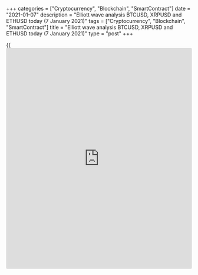 +++
categories = ["Cryptocurrency", "Blockchain", "SmartContract"]
date = "2021-01-07"
description = "Elliott wave analysis BTCUSD, XRPUSD and ETHUSD today (7 January 2021)"
tags = ["Cryptocurrency", "Blockchain", "SmartContract"]
title = "Elliott wave analysis BTCUSD, XRPUSD and ETHUSD today (7 January 2021)"
type = "post"
+++

{{<iframe id="large-banner" src="https://www.bounty.group/#slide=24.0" width="100%" height="600" scrolling="no" style="border: 0px solid rgb(216, 221, 230); border-radius: 3px;">}}

2021-01-07

2021-01-07

Short-term forecast for BTCUSD, XRPUSD and ETHUSD 07.01.2021Roman Onegin

I welcome my readers!

I have prepared a short-term cryptocurrency forecast based on Elliott
wave analysis of Bitcoin, Ripple, and Ethereum. I suggest entry signals
to trade each cryptocurrency.

Bitcoin and Ethereum are rising in the impulse waves; Ripple is forming
a bearish ending diagonal.

The article covers the following subjects:

## Elliott wave Bitcoin analysis

 ****

The BTCUSD market is forming the bullish impulse wave (5), with four
legs out of five completed inside. There is now developing the final
motive wave 5 as an upward five-wave impulse. Wave [3] should soon end
at a level of around 38600.00. Next, following a short decline in the
corrective wave [4], the Bitcoin price will continue rising in wave [5],
as it is outlined in the chart.

### Trading plan for [BTCUSD][1] today:

Buy 37399.00 TP 38600.00

* * *

## Elliott wave Ripple analysis

 ****

The XRPUSD market is forming the bearish impulse wave C composed of five
sub-waves [1]-[2]-[3]-[4]-[5]. The first four legs of this impulse have
completed. There is now forming wave [5] as an ending diagonal. The
corrective wave (4) must have completed as a triple zigzag. The price
should be declining in the final wave (5) to a level of 0.100.

### Trading plan for **[XRPUSD][2]** today:

Sell 0.291, TP 0.100

* * *

## Elliott wave Ethereum analysis

 ****

The ETHUSD market is forming the fifth wave of a larger bullish impulse.
Wave 5 is also an impulse. There have completed four sub-waves
[1]-[2]-[3]-[4], and wave [5] is still forming. The corrective wave (iv)
must have finished, and the price is rising in wave (v). This wave
should complete at a level of around 1270.00. Next, a new downtrend
should start.

### Trading plan for  **[ETHUSD][3] **today:

Buy 1200.70, TP 1270.00

* * *

P.S. Did you like my article? Share it in social networks: it will be
the best “thank you" :)

Ask me questions and comment below. I’ll be glad to answer your
questions and give necessary explanations.

 **Useful links:**

  * I recommend trying to trade with a reliable broker [here][4]. The system allows you to trade by yourself or copy successful traders from all across the globe.
  * Use my promo-code BLOG for getting deposit bonus 50% on LiteForex platform. Just enter this code in the appropriate field while [depositing][5] your trading account.
  * Telegram chat for traders: <t.me/liteforexengchat>. We are sharing the signals and trading experience
  * Telegram channel with high-quality analytics, Forex reviews, training articles, and other useful things for traders <t.me/liteforex>



The content of this article reflects the author’s opinion and does not
necessarily reflect the official position of LiteForex. The material
published on this page is provided for informational purposes only and
should not be considered as the provision of investment advice for the
purposes of Directive 2004/39/EC.

Rate this article:

{{value}}

( {{count}} {{title}} )

   1. my.liteforex.com/trading/chart?symbol=BTCUSD
   2. my.liteforex.com/trading/chart?symbol=XRPUSD
   3. my.liteforex.com/trading/chart?symbol=ETHUSD
   4. my.liteforex.com/?category=analysts-opinions&slug=short-term-forecast-for-[BTC](https://www.playgroundfx.com/blog/who-is-the-creator-of-bitcoin/)usd-xrpusd-and-ethusd-07012021&openPopup=%2Fregistration%2Fpopup&utm_source=blog&utm_medium=article&utm_campaign=bonus
   5. my.liteforex.com/deposit/?category=analysts-opinions&slug=short-term-forecast-for-[BTC](https://www.playgroundfx.com/blog/who-is-the-creator-of-bitcoin/)usd-xrpusd-and-ethusd-07012021&promo_code=BLOG&utm_source=blog&utm_medium=article&utm_campaign=bonus